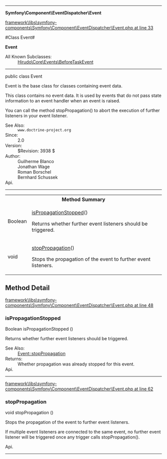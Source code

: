 

- - -

**Symfony\Component\EventDispatcher\Event**


<a href="https://github.com/JeyDotC/Hirudo/blob/master/framework/libs/symfony-components/Symfony/Component/EventDispatcher/Event.php#L33" >framework\libs\symfony-components\Symfony\Component\EventDispatcher\Event.php at line 33</a>

#Class Event#

**Event**


<dl>
<dt>All Known Subclasses:</dt>
<dd><a href="">Hirudo\Core\Events\BeforeTaskEvent</a> </dd>
</dl>



- - -

<p class="signature"><span class='k'>public  class</span> <span class='nx'>Event</span></p>

<div class="comment" id="overview_description"><p>Event is the base class for classes containing event data.</p><p>This class contains no event data. It is used by events that do not pass
state information to an event handler when an event is raised.</p><p>You can call the method stopPropagation() to abort the execution of
further listeners in your event listener.</p></div>

<dl>
<dt>See Also:</dt>
<dd><code>www.doctrine-project.org</code></dd>
<dt>Since:</dt>
<dd>2.0</dd>
<dt>Version:</dt>
<dd>$Revision: 3938 $</dd>
<dt>Author:</dt>
<dd>Guilherme Blanco <guilhermeblanco@hotmail.com></dd>
<dd>Jonathan Wage <jonwage@gmail.com></dd>
<dd>Roman Borschel <roman@code-factory.org></dd>
<dd>Bernhard Schussek <bschussek@gmail.com></dd>
<dt>Api.</dt>
</dl>


- - -

<table id="summary_method">
<tr><th colspan="2">Method Summary</th></tr>
<tr>
<td><span class='k'></span> <span class='nx'>Boolean</span></td>
<td class="description"><p class="name"><a href="#ispropagationstopped">isPropagationStopped</a>()</p><p class="description">Returns whether further event listeners should be triggered.</p></td>
</tr>
<tr>
<td><span class='k'></span> <span class='nx'>void</span></td>
<td class="description"><p class="name"><a href="#stoppropagation">stopPropagation</a>()</p><p class="description">Stops the propagation of the event to further event listeners.
</p></td>
</tr>
</table>

<h2 id="detail_method">Method Detail</h2>

<a href="https://github.com/JeyDotC/Hirudo/blob/master/framework/libs/symfony-components/Symfony/Component/EventDispatcher/Event.php#L48" >framework\libs\symfony-components\Symfony\Component\EventDispatcher\Event.php at line 48</a>

<h3 id="isPropagationStopped()">isPropagationStopped</h3>
<span class='k'></span> <span class='nx'>Boolean</span> <span class='nf'>isPropagationStopped</span> ()

<div class="details">
<p>Returns whether further event listeners should be triggered.</p><dl>
<dt>See Also:</dt>
<dd><a href="../../../symfony/component/eventdispatcher/event.html#stopPropagation()">Event::stopPropagation</a></dd>
<dt>Returns:</dt>
<dd>Whether propagation was already stopped for this event.</dd>
<dt>Api.</dt>
</dl>

</div>

- - -


<a href="https://github.com/JeyDotC/Hirudo/blob/master/framework/libs/symfony-components/Symfony/Component/EventDispatcher/Event.php#L62" >framework\libs\symfony-components\Symfony\Component\EventDispatcher\Event.php at line 62</a>

<h3 id="stopPropagation()">stopPropagation</h3>
<span class='k'></span> <span class='nx'>void</span> <span class='nf'>stopPropagation</span> ()

<div class="details">
<p>Stops the propagation of the event to further event listeners.</p><p>If multiple event listeners are connected to the same event, no
further event listener will be triggered once any trigger calls
stopPropagation().</p><dl>
<dt>Api.</dt>
</dl>

</div>

- - -

